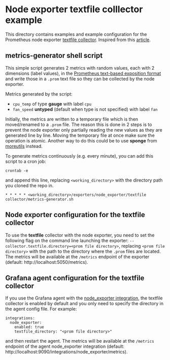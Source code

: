 # Node exporter textfile colllector example

This directory contains examples and example configuration for the Prometheus node exporter [textfile collector](https://github.com/prometheus/node_exporter/blob/master/README.md#textfile-collector). Inspired from this [article](https://www.robustperception.io/using-the-textfile-collector-from-a-shell-script/).

## metrics-generator shell script

This simple script generates 2 metrics with random values, each with 2 dimensions (label values), in the [Prometheus text-based exposition format](https://prometheus.io/docs/instrumenting/exposition_formats/#text-based-format) and write those in a `.prom` text file so they can be collected by the node exporter.

Metrics generated by the script:
- `cpu_temp` of type **gauge** with label `cpu`
- `fan_speed` **untyped** (default when type is not specified) with label `fan`

Initially, the metrics are written to a temporary file which is then moved/renamed to a `.prom` file. The reason this is done in 2 steps is to prevent the node exporter only partially reading the new values as they are generated line by line. Moving the temporary file at once make sure the operation is atomic. Another way to do this could be to use **sponge** from [moreutils](https://joeyh.name/code/moreutils/) instead.

To generate metrics continuously (e.g. every minute), you can add this script to a cron job:

```crontab -e```

and append this line, replacing `<working_directory>` with the directory path you cloned the repo in.

`* * * * * <working_directory>/exporters/node_exporter/textfile collector/metrics-generator.sh`

## Node exporter configuration for the textfile collector

To use the **textfile** collector with the node exporter, you need to set the following flag on the command line launching the exporter: `--collector.textfile.directory=<prom file directory>`, replacing `<prom file directory>` with the path to the directory where the `.prom` files are located. The metrics will be available at the `/metrics` endpoint of the exporter (default: http://localhost:5050/metrics).

## Grafana agent configuration for the textfile collector

If you use the Grafana agent with the [node_exporter integration](https://grafana.com/docs/agent/latest/static/configuration/integrations/node-exporter-config/), the textfile collector is enabled by default and you only need to specify the directory in the agent config file. For example:

```
integrations:
  node_exporter:
    enabled: true
    textfile_directory: "<prom file directory>"
```

and then restart the agent. The metrics will be available at the `/metrics` endpoint of the agent node_exporter integration (default: http://localhost:9090/integrations/node_exporter/metrics).
